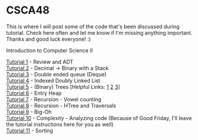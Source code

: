 # CSCA48

This is where I will post some of the code that's been discussed during tutorial. Check here often and let me know if I'm missing anything important. 
Thanks and good luck everyone! :)


Introduction to Computer Science II

[Tutorial 1] - Review and ADT  
[Tutorial 2] - Decimal -> Binary with a Stack  
[Tutorial 3] - Double ended queue (Deque)  
[Tutorial 4] - Indexed Doubly Linked List  
[Tutorial 5] - (Binary) Trees  [Helpful Links:  [1](http://btechsmartclass.com/DS/U5_T1.html)
                                                [2](http://www.algolist.net/Data_structures/Binary_search_tree/Removal)
                                                [3](https://www.cs.usfca.edu/~galles/visualization/BST.html)]  
[Tutorial 6] - Entry Heap  
[Tutorial 7] - Recursion - Vowel counting  
[Tutorial 8] - Recursion - HTree and Traversals  
[Tutorial 9] - Big-Oh  
[Tutorial 10] - Complexity - Analyzing code (Because of Good Friday, I'll leave the tutorial instructions here for you as well)  
[Tutorial 11] - Sorting  


[//]: # (These are reference links used in the body of this note and get stripped out when the markdown processor does its 
job. There is no need to format nicely because it shouldn't be seen. 
Thanks SO - http://stackoverflow.com/questions/4823468/store-comments-in-markdown-syntax)

   [Tutorial 1]: <https://github.com/YufeiCui/CSCA48/tree/master/tutorials/t1>
   [Tutorial 2]: <https://github.com/YufeiCui/CSCA48/tree/master/tutorials/t2>
   [Tutorial 3]: <https://github.com/YufeiCui/CSCA48/tree/master/tutorials/t3>
   [Tutorial 4]: <https://github.com/YufeiCui/CSCA48/tree/master/tutorials/t4>
   [Tutorial 5]: <https://github.com/YufeiCui/CSCA48/tree/master/tutorials/t5>
   [Tutorial 6]: <https://github.com/YufeiCui/CSCA48/tree/master/tutorials/t6>
   [Tutorial 7]: <https://github.com/YufeiCui/CSCA48/tree/master/tutorials/t7>
   [Tutorial 8]: <https://github.com/YufeiCui/CSCA48/tree/master/tutorials/t8>
   [Tutorial 9]: <https://github.com/YufeiCui/CSCA48/tree/master/tutorials/t9>
   [Tutorial 10]: <https://github.com/YufeiCui/CSCA48/tree/master/tutorials/t10>
   [Tutorial 11]: <https://github.com/YufeiCui/CSCA48/tree/master/tutorials/t11>
